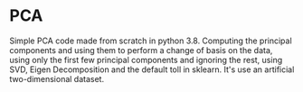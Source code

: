 # PCA
Simple PCA code made from scratch in python 3.8. Computing the principal components and using them to perform a change of basis on the data, using only the first few principal components and ignoring the rest, using SVD, Eigen Decomposition and the default toll in sklearn. It's use an artificial two-dimensional dataset.
